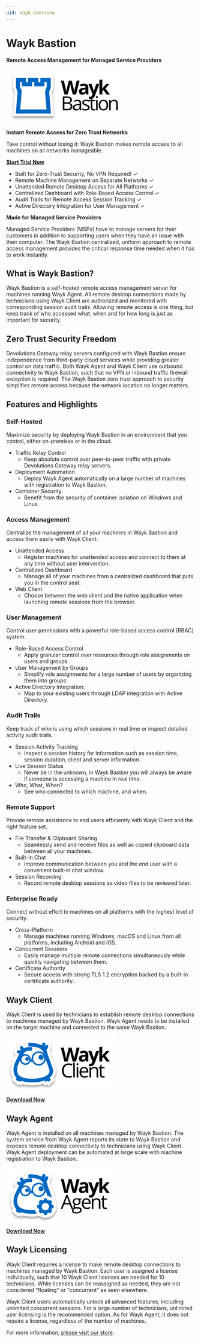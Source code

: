 ```yaml
---
uid: wayk-overview
---
```


# Wayk Bastion

**Remote Access Management for Managed Service Providers**

![Image](../logos/wayk-bastion-color-shadow.svg)

**Instant Remote Access for Zero Trust Networks**

Take control without losing it: Wayk Bastion makes remote access to all machines on all networks manageable.

[**Start Trial Now**](https://wayk.devolutions.net/trial)

* Built for Zero-Trust Security, No VPN Required! ✓
* Remote Machine Management on Separate Networks ✓
* Unattended Remote Desktop Access for All Platforms ✓
* Centralized Dashboard with Role-Based Access Control ✓
* Audit Trails for Remote Access Session Tracking ✓
* Active Directory Integration for User Management ✓

**Made for Managed Service Providers**

Managed Service Providers (MSPs) have to manage servers for their customers in addition to supporting users when they have an issue with their computer. The Wayk Bastion centralized, uniform approach to remote access management provides the critical response time needed when it has to work instantly.

## What is Wayk Bastion?

Wayk Bastion is a self-hosted remote access management server for machines running Wayk Agent. All remote desktop connections made by technicians using Wayk Client are authorized and monitored with corresponding session audit trails. Allowing remote access is one thing, but keep track of who accessed what, when and for how long is just as important for security.

## Zero Trust Security Freedom

Devolutions Gateway relay servers configured with Wayk Bastion ensure independence from third-party cloud services while providing greater control on data traffic. Both Wayk Agent and Wayk Client use outbound connectivity to Wayk Bastion, such that no VPN or inbound traffic firewall exception is required. The Wayk Bastion zero trust approach to security simplifies remote access because the network location no longer matters.

## Features and Highlights

### Self-Hosted

Maximize security by deploying Wayk Bastion in an environment that you control, either on-premises or in the cloud.

* Traffic Relay Control
  * Keep absolute control over peer-to-peer traffic with private Devolutions Gateway relay servers.
* Deployment Automation
  * Deploy Wayk Agent automatically on a large number of machines with registration to Wayk Bastion.
* Container Security
  * Benefit from the security of container isolation on Windows and Linux.

### Access Management

Centralize the management of all your machines in Wayk Bastion and access them easily with Wayk Client.

* Unattended Access
  * Register machines for unattended access and connect to them at any time without user intervention.
* Centralized Dashboard
  * Manage all of your machines from a centralized dashboard that puts you in the control seat.
* Web Client
  * Choose between the web client and the native application when launching remote sessions from the browser.

### User Management

Control user permissions with a powerful role-based access control (RBAC) system.

* Role-Based Access Control
  * Apply granular control over resources through role assignments on users and groups.
* User Management by Groups
  * Simplify role assignments for a large number of users by organizing them into groups.
* Active Directory Integration:
  * Map to your existing users through LDAP integration with Active Directory.

### Audit Trails

Keep track of who is using which sessions in real time or inspect detailed activity audit trails.

* Session Activity Tracking
  * Inspect a session history for information such as session time, session duration, client and server information.
* Live Session Status
  * Never be in the unknown, in Wayk Bastion you will always be aware if someone is accessing a machine in real time.
* Who, What, When?
  * See who connected to which machine, and when.

### Remote Support

Provide remote assistance to end users efficiently with Wayk Client and the right feature set.

* File Transfer & Clipboard Sharing
  * Seamlessly send and receive files as well as copied clipboard data between all your machines.
* Built-in Chat
  * Improve communication between you and the end user with a convenient built-in chat window.
* Session Recording
  * Record remote desktop sessions as video files to be reviewed later.

### Enterprise Ready

Connect without effort to machines on all platforms with the highest level of security.

* Cross-Platform
  * Manage machines running Windows, macOS and Linux from all platforms, including Android and iOS.
* Concurrent Sessions
  * Easily manage multiple remote connections simultaneously while quickly navigating between them.
* Certificate Authority
  * Secure access with strong TLS 1.2 encryption backed by a built-in certificate authority.

## Wayk Client

Wayk Client is used by technicians to establish remote desktop connections to machines managed by Wayk Bastion. Wayk Agent needs to be installed on the target machine and connected to the same Wayk Bastion.

![Image](../logos/wayk-client-color-shadow.svg)

[**Download Now**](https://wayk.devolutions.net/wayk-now/home/download)

## Wayk Agent

Wayk Agent is installed on all machines managed by Wayk Bastion. The system service from Wayk Agent reports its state to Wayk Bastion and exposes remote desktop connectivity to technicians using Wayk Client. Wayk Agent deployment can be automated at large scale with machine registration to Wayk Bastion.

![Image](../logos/wayk-agent-color-shadow.svg)

[**Download Now**](https://wayk.devolutions.net/wayk-now/home/download)

## Wayk Licensing

Wayk Client requires a license to make remote desktop connections to machines managed by Wayk Bastion. Each user is assigned a license individually, such that 10 Wayk Client licenses are needed for 10 technicians. While licenses can be reassigned as needed, they are not considered "floating" or "concurrent" as seen elsewhere.

Wayk Client users automatically unlock all advanced features, including unlimited concurrent sessions. For a large number of technicians, unlimited user licensing is the recommended option. As for Wayk Agent, it does not require a license, regardless of the number of machines.

For more information, [please visit our store](https://store.devolutions.net).
